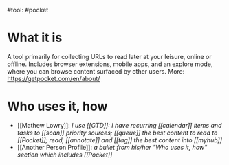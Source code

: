 #tool: #pocket 
# What it is
A tool primarily for collecting URLs to read later at your leisure, online or offline. Includes browser extensions, mobile apps, and an explore mode, where you can browse content surfaced by other users. 
More: https://getpocket.com/en/about/

# Who uses it, how

* [[Mathew Lowry]]: *I use [[GTD]]: I have recurring [[calendar]] items and tasks to [[scan]] priority sources; [[queue]] the best content to read to [[Pocket]]; read, [[annotate]] and [[tag]] the best content into [[myhub]]*
* [[Another Person Profile]]:  *a bullet from his/her "Who uses it, how" section which includes [[Pocket]]* 

